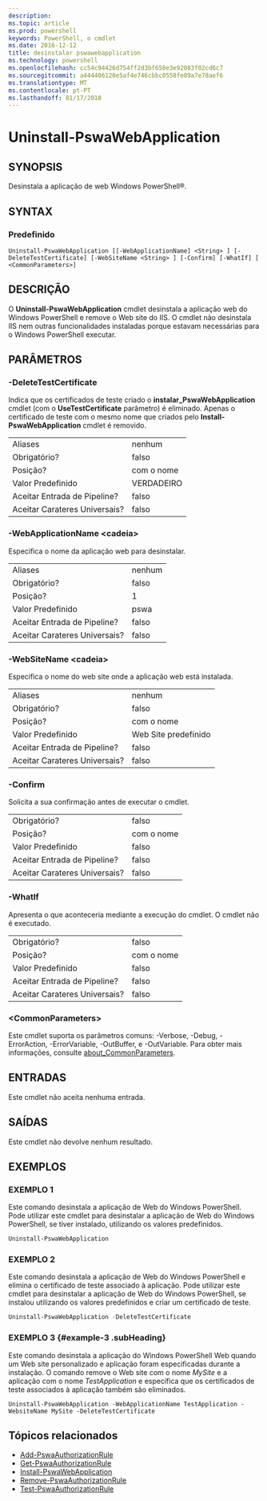 ```yaml
---
description: 
ms.topic: article
ms.prod: powershell
keywords: PowerShell, o cmdlet
ms.date: 2016-12-12
title: desinstalar pswawebapplication
ms.technology: powershell
ms.openlocfilehash: cc54c94426d754ff2d3bf658e3e92083f02cd6c7
ms.sourcegitcommit: a444406120e5af4e746cbbc0558fe89a7e78aef6
ms.translationtype: MT
ms.contentlocale: pt-PT
ms.lasthandoff: 01/17/2018
---
```

# <a name="uninstall-pswawebapplication"></a>Uninstall-PswaWebApplication

## <a name="synopsis"></a>SYNOPSIS

Desinstala a aplicação de web Windows PowerShell®.

## <a name="syntax"></a>SYNTAX

### <a name="default"></a>Predefinido
```
Uninstall-PswaWebApplication [[-WebApplicationName] <String> ] [-DeleteTestCertificate] [-WebSiteName <String> ] [-Confirm] [-WhatIf] [ <CommonParameters>]
```

## <a name="description"></a>DESCRIÇÃO

O **Uninstall-PswaWebApplication** cmdlet desinstala a aplicação web do Windows PowerShell e remove o Web site do IIS. O cmdlet não desinstala IIS nem outras funcionalidades instaladas porque estavam necessárias para o Windows PowerShell executar.

## <a name="parameters"></a>PARÂMETROS

### <a name="-deletetestcertificate"></a>-DeleteTestCertificate

Indica que os certificados de teste criado o **instalar\_PswaWebApplication** cmdlet (com o **UseTestCertificate** parâmetro) é eliminado.
Apenas o certificado de teste com o mesmo nome que criados pelo **Install-PswaWebApplication** cmdlet é removido.

|||  
|-|-|
| Aliases                              | nenhum                                 |
| Obrigatório?                            | falso                                |
| Posição?                            | com o nome                                |
| Valor Predefinido                        | VERDADEIRO                                 |
| Aceitar Entrada de Pipeline?               | falso                                |
| Aceitar Carateres Universais?          | falso                                |

### <a name="-webapplicationname-ltstringgt"></a>-WebApplicationName &lt;cadeia&gt;

Especifica o nome da aplicação web para desinstalar.

|||  
|-|-|
| Aliases                              | nenhum                                 |
| Obrigatório?                            | falso                                |
| Posição?                            | 1                                    |
| Valor Predefinido                        | pswa                                 |
| Aceitar Entrada de Pipeline?               | falso                                |
| Aceitar Carateres Universais?          | falso                                |

### <a name="-websitename-ltstringgt"></a>-WebSiteName &lt;cadeia&gt;

Especifica o nome do web site onde a aplicação web está instalada.

|||  
|-|-|
| Aliases                              | nenhum                                 |
| Obrigatório?                            | falso                                |
| Posição?                            | com o nome                                |
| Valor Predefinido                        | Web Site predefinido                     |
| Aceitar Entrada de Pipeline?               | falso                                |
| Aceitar Carateres Universais?          | falso                                |

### <a name="-confirm"></a>-Confirm

Solicita a sua confirmação antes de executar o cmdlet.

|||  
|-|-|
| Obrigatório?                            | falso                                |
| Posição?                            | com o nome                                |
| Valor Predefinido                        | falso                                |
| Aceitar Entrada de Pipeline?               | falso                                |
| Aceitar Carateres Universais?          | falso                                |

### <a name="-whatif"></a>-WhatIf

Apresenta o que aconteceria mediante a execução do cmdlet.
O cmdlet não é executado.

|||  
|-|-|
| Obrigatório?                            | falso                                |
| Posição?                            | com o nome                                |
| Valor Predefinido                        | falso                                |
| Aceitar Entrada de Pipeline?               | falso                                |
| Aceitar Carateres Universais?          | falso                                |

### <a name="ltcommonparametersgt"></a>&lt;CommonParameters&gt;

Este cmdlet suporta os parâmetros comuns: -Verbose, -Debug, -ErrorAction, -ErrorVariable, -OutBuffer, e -OutVariable.
Para obter mais informações, consulte [about_CommonParameters](http://go.microsoft.com/fwlink/p/?LinkID=113216).

## <a name="inputs"></a>ENTRADAS

Este cmdlet não aceita nenhuma entrada.

## <a name="outputs"></a>SAÍDAS

Este cmdlet não devolve nenhum resultado.

## <a name="examples"></a>EXEMPLOS

### <a name="example-1"></a>EXEMPLO 1

Este comando desinstala a aplicação de Web do Windows PowerShell.
Pode utilizar este cmdlet para desinstalar a aplicação de Web do Windows PowerShell, se tiver instalado, utilizando os valores predefinidos.

```PowerShell
Uninstall-PswaWebApplication
```

### <a name="example-2"></a>EXEMPLO 2

Este comando desinstala a aplicação de Web do Windows PowerShell e elimina o certificado de teste associado à aplicação.
Pode utilizar este cmdlet para desinstalar a aplicação de Web do Windows PowerShell, se instalou utilizando os valores predefinidos e criar um certificado de teste.

```PowerShell
Uninstall-PswaWebApplication -DeleteTestCertificate
```

### <a name="example-3-example-3-subheading"></a>EXEMPLO 3 {#example-3 .subHeading}

Este comando desinstala a aplicação do Windows PowerShell Web quando um Web site personalizado e aplicação foram especificadas durante a instalação.
O comando remove o Web site com o nome *MySite* e a aplicação com o nome *TestApplication* e especifica que os certificados de teste associados à aplicação também são eliminados.

```
Uninstall-PswaWebApplication -WebApplicationName TestApplication -WebsiteName MySite -DeleteTestCertificate
```

## <a name="related-topics"></a>Tópicos relacionados

- [Add-PswaAuthorizationRule](add-pswaauthorizationrule.md)
- [Get-PswaAuthorizationRule](get-pswaauthorizationrule.md)
- [Install-PswaWebApplication](install-pswawebapplication.md)
- [Remove-PswaAuthorizationRule](remove-pswaauthorizationrule.md)
- [Test-PswaAuthorizationRule](test-pswaauthorizationrule.md)
